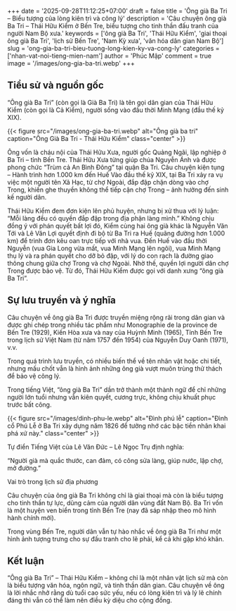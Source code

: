 +++
date = '2025-09-28T11:12:25+07:00'
draft = false
title = 'Ông già Ba Tri – Biểu tượng của lòng kiên trì và công lý'
description = 'Câu chuyện ông già Ba Tri – Thái Hữu Kiểm ở Bến Tre, biểu tượng cho tinh thần đấu tranh của người Nam Bộ xưa.'
keywords = ['ông già Ba Tri', 'Thái Hữu Kiểm', 'giai thoại ông già Ba Tri', 'lịch sử Bến Tre', 'Nam Kỳ xưa', 'văn hóa dân gian Nam Bộ']
slug = 'ong-gia-ba-tri-bieu-tuong-long-kien-ky-va-cong-ly'
categories = ['nhan-vat-noi-tieng-mien-nam']
author = 'Phúc Mập'
comment = true
image = '/images/ong-gia-ba-tri.webp'
+++
## Tiểu sử và nguồn gốc

“Ông già Ba Tri” (còn gọi là Già Ba Tri) là tên gọi dân gian của Thái Hữu Kiểm (còn gọi là Cả Kiểm), người sống vào đầu thời Minh Mạng (đầu thế kỷ XIX). 

{{< figure src="/images/ong-gia-ba-tri.webp" alt="Ông già ba tri" caption="Ông Già Ba Tri - Thái Hữu Kiểm" class="center" >}}

Ông vốn là cháu nội của Thái Hữu Xưa, người gốc Quảng Ngãi, lập nghiệp ở Ba Tri – tỉnh Bến Tre. 
Thái Hữu Xưa từng giúp chúa Nguyễn Ánh và được phong chức “Trùm cả An Bình Đông” tại quận Ba Tri. 
Câu chuyện kiện tụng – Hành trình hơn 1.000 km đến Huế
Vào đầu thế kỷ XIX, tại Ba Tri xảy ra vụ việc một người tên Xã Hạc, từ chợ Ngoài, đắp đập chặn dòng vào chợ Trong, khiến ghe thuyền không thể tiếp cận chợ Trong – ảnh hưởng đến sinh kế người dân. 

Thái Hữu Kiểm đem đơn kiện lên phủ huyện, nhưng bị xử thua với lý luận: “Mỗi làng đều có quyền đắp đập trong địa phận làng mình.” 
Không chịu đồng ý với phán quyết bất lợi đó, Kiểm cùng hai ông già khác là Nguyễn Văn Tới và Lê Văn Lợi quyết định đi bộ từ Ba Tri ra Huế (quãng đường hơn 1.000 km) để trình đơn kêu oan trực tiếp với nhà vua. 
Đến Huế vào đầu thời Nguyễn (vua Gia Long vừa mất, vua Minh Mạng lên ngôi), vua Minh Mạng thụ lý và ra phán quyết cho dỡ bỏ đập, với lý do con rạch là đường giao thông chung giữa chợ Trong và chợ Ngoài. 
Nhờ thế, quyền lợi người dân chợ Trong được bảo vệ. Từ đó, Thái Hữu Kiểm được gọi với danh xưng “ông già Ba Tri”. 

## Sự lưu truyền và ý nghĩa

Câu chuyện về ông già Ba Tri được truyền miệng rộng rãi trong dân gian và được ghi chép trong nhiều tác phẩm như Monographie de la province de Bến Tre (1929), Kiến Hòa xưa và nay của Huỳnh Minh (1965), Tỉnh Bến Tre trong lịch sử Việt Nam (từ năm 1757 đến 1954) của Nguyễn Duy Oanh (1971), v.v. 

Trong quá trình lưu truyền, có nhiều biến thể về tên nhân vật hoặc chi tiết, nhưng mấu chốt vẫn là hình ảnh những ông già vượt muôn trùng thử thách để bảo vệ công lý. 

Trong tiếng Việt, “ông già Ba Tri” dần trở thành một thành ngữ để chỉ những người lớn tuổi nhưng vẫn kiên quyết, cương trực, không chịu khuất phục trước bất công. 

{{< figure src="/images/dinh-phu-le.webp" alt="Đình phú lễ" caption="Đình cổ Phú Lễ ở Ba Tri xây dựng năm 1826 để tưởng nhớ các bậc tiền nhân khai phá xứ này." class="center" >}}

Tự điển Tiếng Việt của Lê Văn Đức – Lê Ngọc Trụ định nghĩa:

“Người già mà quắc thước, can đảm, có công sửa làng, giúp nước, lập chợ, mở đường.”

Vai trò trong lịch sử địa phương

Câu chuyện của ông già Ba Tri không chỉ là giai thoại mà còn là biểu tượng cho tinh thần tự lực, dũng cảm của người dân vùng đất Nam Bộ.
Ba Tri vốn là một huyện ven biển trong tỉnh Bến Tre (nay đã sáp nhập theo mô hình hành chính mới). 

Trong vùng Bến Tre, người dân vẫn tự hào nhắc về ông già Ba Tri như một hình ảnh tượng trưng cho sự đấu tranh cho lẽ phải, kể cả khi gặp khó khăn.

## Kết luận

“Ông già Ba Tri” – Thái Hữu Kiểm – không chỉ là một nhân vật lịch sử mà còn là biểu tượng văn hóa, ngôn ngữ, và tinh thần dân gian. Câu chuyện về ông là lời nhắc nhở rằng dù tuổi cao sức yếu, nếu có lòng kiên trì và lý lẽ chính đáng thì vẫn có thể làm nên điều kỳ diệu cho cộng đồng.